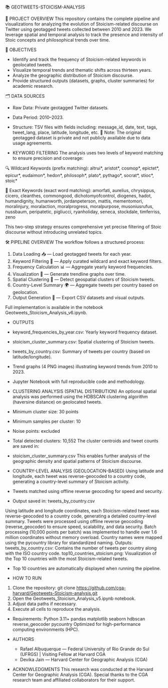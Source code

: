 📚 GEOTWEETS-STOICISM-ANALYSIS

🚀 PROJECT OVERVIEW
This repository contains the complete pipeline and visualizations for analyzing the evolution of Stoicism-related discourse on Twitter using geotagged tweets collected between 2010 and 2023.
We leverage spatial and temporal analysis to track the presence and intensity of Stoic concepts and philosophical trends over time.

🎯 OBJECTIVES
- Identify and track the frequency of Stoicism-related keywords in geolocated tweets.
- Visualize temporal trends and thematic shifts across thirteen years.
- Analyze the geographic distribution of Stoicism discourse.
- Provide structured outputs (datasets, graphs, cluster summaries) for academic research.

🗂️ DATA SOURCES
- Raw Data: Private geotagged Twitter datasets.
- Data Period: 2010–2023.
- Structure: TSV files with fields including:
message_id, date, text, tags, tweet_lang, place, latitude, longitude, etc.
📌 Note: The original geotagged dataset is private and not publicly available due to data usage agreements.

- KEYWORD FILTERING
The analysis uses two levels of keyword matching to ensure precision and coverage:

🔍 Wildcard Keywords (prefix matching):
altrui*, aristot*, cosmop*, epictet*, epicur*, eudaimon*, hedon*, philosoph*, plato*, pythago*, socrat*, stioc*, stoic*

🎯 Exact Keywords (exact word matching):
amorfati, aurelius, chrysippus, cicero, cleanthes, commongood, dichotomyofcontrol,
diogenes, hadot, humandignity, humanworth, jordanpeterson, mattis, mementomori,
moralinjury, moralaction, moralprogress, moralpurpose, musoniusrufus, nussbaum,
peripatetic, pigliucci, ryanholiday, seneca, stockdale, timferriss, zeno

This two-step strategy ensures comprehensive yet precise filtering of Stoic discourse without introducing unrelated topics.

🛠️ PIPELINE OVERVIEW
The workflow follows a structured process:
1. Data Loading 📥 — Load geotagged tweets for each year.
2. Keyword Filtering 🧹 — Apply curated wildcard and exact keyword filters.
3. Frequency Calculation 📊 — Aggregate yearly keyword frequencies.
4. Visualization 🎨 — Generate trendline graphs over time.
5. Spatial Clustering 📍 — Detect geospatial clusters of Stoicism tweets.
6. Country-Level Summary 🌍 — Aggregate tweets per country based on geolocation.
7. Output Generation 📄 — Export CSV datasets and visual outputs.

Full implementation is available in the notebook Geotweets_Stoicism_Analysis_v6.ipynb.

- OUTPUTS
- keyword_frequencies_by_year.csv: Yearly keyword frequency dataset.
- stoicism_cluster_summary.csv: Spatial clustering of Stoicism tweets.
- tweets_by_country.csv: Summary of tweets per country (based on latitude/longitude).
- Trend graphs (4 PNG images) illustrating keyword trends from 2010 to 2023.
- Jupyter Notebook with full reproducible code and methodology.

- CLUSTERING ANALYSIS (SPATIAL DISTRIBUTION)
An optional spatial analysis was performed using the HDBSCAN clustering algorithm (haversine distance) on geolocated tweets.
- Minimum cluster size: 30 points
- Minimum samples per cluster: 10
- Noise points: excluded
- Total detected clusters: 10,552
The cluster centroids and tweet counts are saved in:
- stoicism_cluster_summary.csv
This enables further analysis of the geographic density and spatial patterns of Stoicism discourse.


- COUNTRY-LEVEL ANALYSIS (GEOLOCATION-BASED)
Using latitude and longitude, each tweet was reverse-geocoded to a country code, generating a country-level summary of Stoicism activity.
- Tweets matched using offline reverse geocoding for speed and security.
- Output saved in:
tweets_by_country.csv

Using latitude and longitude coordinates, each Stoicism-related tweet was reverse-geocoded to a country code, generating a detailed country-level summary.
Tweets were processed using offline reverse geocoding (reverse_geocoder) to ensure speed, scalability, and data security.
Batch processing (10,000 points per batch) was implemented to handle over 1.6 million coordinates without memory overload.
Country names were mapped using the pycountry library for standardized naming.
Outputs:
tweets_by_country.csv: Contains the number of tweets per country along with the ISO country code.
top10_countries_stoicism.png: Visualization of the Top 10 countries with the most Stoicism-related tweets.
- Top 10 countries are automatically displayed when running the pipeline.



- HOW TO RUN
1. Clone the repository:
git clone https://github.com/cga-harvard/Geotweets-Stoicism-analysis.git
2. Open the Geotweets_Stoicism_Analysis_v5.ipynb notebook.
3. Adjust data paths if necessary.
4. Execute all cells to reproduce the analysis.


- Requirements:
Python 3.11+
pandas
matplotlib
seaborn
hdbscan
reverse_geocoder
pycountry
Optimized for high-performance computing environments (HPC).



- AUTHORS
  - Rafael Albuquerque — Federal University of Rio Grande do Sul (UFRGS) | Visiting Fellow at Harvard CGA
  - Devika Jain — Harvard Center for Geographic Analysis (CGA)



- ACKNOWLEDGMENTS
This research was conducted at the Harvard Center for Geographic Analysis (CGA).
Special thanks to the CGA research team and affiliated collaborators for their support.
